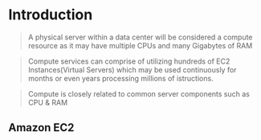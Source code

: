 # Introduction

>A physical server within a data center will be considered a compute resource as it may have multiple CPUs and many Gigabytes of RAM

>Compute services can comprise of utilizing hundreds of EC2 Instances(Virtual Servers) which may be used continuously for months or even years processing millions of istructions.

>Compute is closely related to common server components such as CPU & RAM

## Amazon EC2